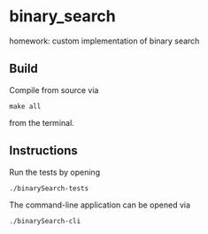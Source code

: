 # binary_search
homework: custom implementation of binary search

## Build

Compile from source via

```
make all
```

from the terminal.

## Instructions

Run the tests by opening

```
./binarySearch-tests
```

The command-line application can be opened via

```
./binarySearch-cli
```
